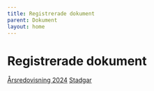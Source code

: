 ```yaml
---
title: Registrerade dokument
parent: Dokument
layout: home
---
```


# Registrerade dokument

[Årsredovisning 2024](assets/arsredovisning-styrmannen-2024-tryck.pdf)
[Stadgar](assets/Stadgar-2024.pdf)
